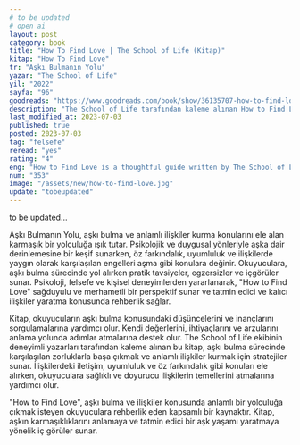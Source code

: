 ```yaml
---
# to be updated
# open ai
layout: post
category: book
title: "How To Find Love | The School of Life (Kitap)"
kitap: "How To Find Love"
tr: "Aşkı Bulmanın Yolu"
yazar: "The School of Life"
yil: "2022"
sayfa: "96"
goodreads: "https://www.goodreads.com/book/show/36135707-how-to-find-love"
description: "The School of Life tarafından kaleme alınan How to Find Love kitabı, aşkı bulma sürecinde okuyuculara sağduyulu rehberlik sunan bir kaynaktır."
last_modified_at: 2023-07-03
published: true
posted: 2023-07-03
tag: "felsefe"
reread: "yes"
rating: "4"
eng: "How to Find Love is a thoughtful guide written by The School of Life, offering sensible guidance to readers in their journey of finding love."
num: "353"
image: "/assets/new/how-to-find-love.jpg"
update: "tobeupdated"
---
```


to be updated...

Aşkı Bulmanın Yolu, aşkı bulma ve anlamlı ilişkiler kurma konularını ele alan karmaşık bir yolculuğa ışık tutar. Psikolojik ve duygusal yönleriyle aşka dair derinlemesine bir keşif sunarken, öz farkındalık, uyumluluk ve ilişkilerde yaygın olarak karşılaşılan engelleri aşma gibi konulara değinir. Okuyuculara, aşkı bulma sürecinde yol alırken pratik tavsiyeler, egzersizler ve içgörüler sunar. Psikoloji, felsefe ve kişisel deneyimlerden yararlanarak, "How to Find Love" sağduyulu ve merhametli bir perspektif sunar ve tatmin edici ve kalıcı ilişkiler yaratma konusunda rehberlik sağlar.

Kitap, okuyucuların aşkı bulma konusundaki düşüncelerini ve inançlarını sorgulamalarına yardımcı olur. Kendi değerlerini, ihtiyaçlarını ve arzularını anlama yolunda adımlar atmalarına destek olur. The School of Life ekibinin deneyimli yazarları tarafından kaleme alınan bu kitap, aşkı bulma sürecinde karşılaşılan zorluklarla başa çıkmak ve anlamlı ilişkiler kurmak için stratejiler sunar. İlişkilerdeki iletişim, uyumluluk ve öz farkındalık gibi konuları ele alırken, okuyuculara sağlıklı ve doyurucu ilişkilerin temellerini atmalarına yardımcı olur.

"How to Find Love", aşkı bulma ve ilişkiler konusunda anlamlı bir yolculuğa çıkmak isteyen okuyuculara rehberlik eden kapsamlı bir kaynaktır. Kitap, aşkın karmaşıklıklarını anlamaya ve tatmin edici bir aşk yaşamı yaratmaya yönelik iç görüler sunar.
